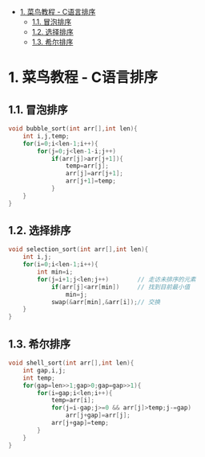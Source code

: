 <!-- TOC -->

- [1. 菜鸟教程 - C语言排序](#1-%e8%8f%9c%e9%b8%9f%e6%95%99%e7%a8%8b---c%e8%af%ad%e8%a8%80%e6%8e%92%e5%ba%8f)
  - [1.1. 冒泡排序](#11-%e5%86%92%e6%b3%a1%e6%8e%92%e5%ba%8f)
  - [1.2. 选择排序](#12-%e9%80%89%e6%8b%a9%e6%8e%92%e5%ba%8f)
  - [1.3. 希尔排序](#13-%e5%b8%8c%e5%b0%94%e6%8e%92%e5%ba%8f)

<!-- /TOC -->

# 1. 菜鸟教程 - C语言排序

## 1.1. 冒泡排序

```c
void bubble_sort(int arr[],int len){
    int i,j,temp;
    for(i=0;i<len-1;i++){
        for(j=0;j<len-1-i;j++)
            if(arr[j]>arr[j+1]){
                temp=arr[j];
                arr[j]=arr[j+1];
                arr[j+1]=temp;
            }
    }
}
```

## 1.2. 选择排序

```c
void selection_sort(int arr[],int len){
    int i,j;
    for(i=0;i<len-1;i++){
        int min=i;
        for(j=i+1;j<len;j++)        // 走访未排序的元素
            if(arr[j]<arr[min])     // 找到目前最小值
                min=j;
            swap(&arr[min],&arr[i]);// 交换
    }
}
```

## 1.3. 希尔排序

```c
void shell_sort(int arr[],int len){
    int gap,i,j;
    int temp;
    for(gap=len>>1;gap>0;gap=gap>>1){
        for(i=gap;i<len;i++){
            temp=arr[i];
            for(j=i-gap;j>=0 && arr[j]>temp;j-=gap)
                arr[j+gap]=arr[j];
            arr[j+gap]=temp;
        }
    }
}
```
